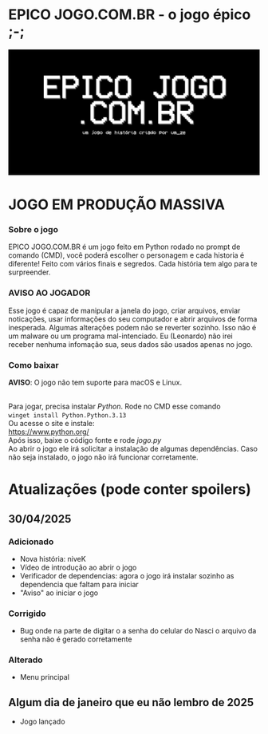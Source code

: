 # EPICO JOGO.COM.BR - o jogo épico ;-;
<p align="center">
  <img src="/jogo/logo.png" alt="Logo do EPICO JOGO.COM.BR"/>
</p>


# JOGO EM PRODUÇÃO MASSIVA

### Sobre o jogo
EPICO JOGO.COM.BR é um jogo feito em Python rodado no prompt de comando (CMD), você poderá escolher o personagem e cada historia é diferente! Feito com vários finais e segredos.
Cada história tem algo para te surpreender.

### AVISO AO JOGADOR
Esse jogo é capaz de manipular a janela do jogo, criar arquivos, enviar noticações, usar informações do seu computador e abrir arquivos de forma inesperada. Algumas alterações podem não se reverter sozinho. Isso não é um malware ou um programa mal-intenciado.
Eu (Leonardo) não irei receber nenhuma infomação sua, seus dados são usados apenas no jogo.

### Como baixar
**AVISO**: O jogo não tem suporte para macOS e Linux.

<br/>Para jogar, precisa instalar *Python*. Rode no CMD esse comando
<br/>`winget install Python.Python.3.13`
<br/>Ou acesse o site e instale:
<br/>https://www.python.org/
<br/>Após isso, baixe o código fonte e rode *jogo.py*
<br/>Ao abrir o jogo ele irá solicitar a instalação de algumas dependências. Caso não seja instalado, o jogo não irá funcionar corretamente.

# Atualizações (pode conter spoilers)
## 30/04/2025
### Adicionado
- Nova história: niveK
- Vídeo de introdução ao abrir o jogo
- Verificador de dependencias: agora o jogo irá instalar sozinho as dependencia que faltam para iniciar
- "Aviso" ao iniciar o jogo
### Corrigido
- Bug onde na parte de digitar o a senha do celular do Nasci o arquivo da senha não é gerado corretamente
### Alterado
- Menu principal

## Algum dia de janeiro que eu não lembro de 2025
- Jogo lançado
